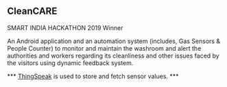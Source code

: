 ## CleanCARE

SMART INDIA HACKATHON 2019 Winner

An Android application and an automation system (includes, Gas Sensors & People Counter) to monitor and maintain the washroom and alert the authorities and workers regarding its cleanliness and other issues faced by the visitors using dynamic feedback system.

*** [ThingSpeak](https://thingspeak.com/) is used to store and fetch sensor values. *** 
